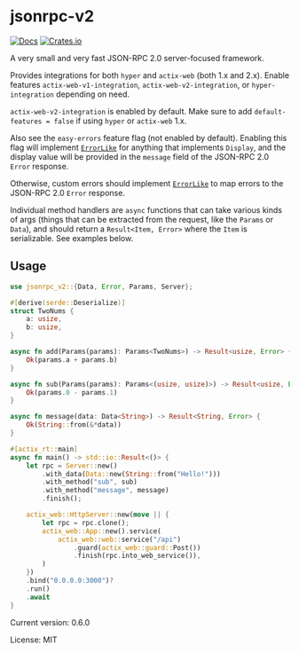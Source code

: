 # jsonrpc-v2

[![Docs](https://docs.rs/jsonrpc-v2/badge.svg)](https://docs.rs/jsonrpc-v2/)
[![Crates.io](https://img.shields.io/crates/v/jsonrpc-v2.svg)](https://crates.io/crates/jsonrpc-v2)

A very small and very fast JSON-RPC 2.0 server-focused framework.

Provides integrations for both `hyper` and `actix-web` (both 1.x and 2.x).
Enable features `actix-web-v1-integration`, `actix-web-v2-integration`, or `hyper-integration` depending on need.

`actix-web-v2-integration` is enabled by default. Make sure to add `default-features = false` if using `hyper` or `actix-web` 1.x.

Also see the `easy-errors` feature flag (not enabled by default). Enabling this flag will implement [`ErrorLike`](https://docs.rs/jsonrpc-v2/&#42;/jsonrpc_v2/trait.ErrorLike.html)
for anything that implements `Display`, and the display value will be provided in the `message` field of the JSON-RPC 2.0 `Error` response.

Otherwise, custom errors should implement [`ErrorLike`](https://docs.rs/jsonrpc-v2/&#42;/jsonrpc_v2/trait.ErrorLike.html) to map errors to the JSON-RPC 2.0 `Error` response.

Individual method handlers are `async` functions that can take various kinds of args (things that can be extracted from the request, like
the `Params` or `Data`), and should return a `Result<Item, Error>` where the `Item` is serializable. See examples below.

## Usage

```rust
use jsonrpc_v2::{Data, Error, Params, Server};

#[derive(serde::Deserialize)]
struct TwoNums {
    a: usize,
    b: usize,
}

async fn add(Params(params): Params<TwoNums>) -> Result<usize, Error> {
    Ok(params.a + params.b)
}

async fn sub(Params(params): Params<(usize, usize)>) -> Result<usize, Error> {
    Ok(params.0 - params.1)
}

async fn message(data: Data<String>) -> Result<String, Error> {
    Ok(String::from(&*data))
}

#[actix_rt::main]
async fn main() -> std::io::Result<()> {
    let rpc = Server::new()
        .with_data(Data::new(String::from("Hello!")))
        .with_method("sub", sub)
        .with_method("message", message)
        .finish();

    actix_web::HttpServer::new(move || {
        let rpc = rpc.clone();
        actix_web::App::new().service(
            actix_web::web::service("/api")
                .guard(actix_web::guard::Post())
                .finish(rpc.into_web_service()),
        )
    })
    .bind("0.0.0.0:3000")?
    .run()
    .await
}
```

Current version: 0.6.0

License: MIT
